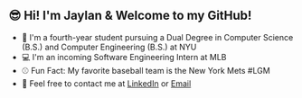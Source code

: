  ## :sunglasses: Hi! I'm Jaylan & Welcome to my GitHub!
 
 - :purple_heart: I'm a fourth-year student pursuing a Dual Degree in Computer Science (B.S.) and Computer Engineering (B.S.) at NYU
 - :computer: I'm an incoming Software Engineering Intern at MLB
 - :baseball: Fun Fact: My favorite baseball team is the New York Mets #LGM
 - :speech_balloon: Feel free to contact me at [LinkedIn](https://www.linkedin.com/in/jaylan-wu/) or [Email](jaylan.wu@nyu.edu)
